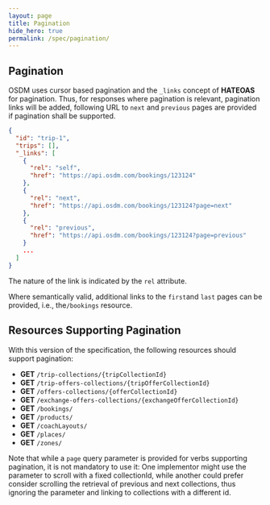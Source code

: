 ```yaml
---
layout: page
title: Pagination
hide_hero: true
permalink: /spec/pagination/
---
```


## Pagination

OSDM uses cursor based pagination and the `_links` concept of **HATEOAS** for pagination. Thus, for responses where pagination is relevant, pagination links will be added, following URL to `next` and `previous` pages are provided if pagination shall be supported.

```json
{
  "id": "trip-1",
  "trips": [],
  "_links": [
    {
      "rel": "self",
      "href": "https://api.osdm.com/bookings/123124"
    },
    {
      "rel": "next",
      "href": "https://api.osdm.com/bookings/123124?page=next"
    },
    {
      "rel": "previous",
      "href": "https://api.osdm.com/bookings/123124?page=previous"
    }
    ...
  ]
}
```

The nature of the link is indicated by the `rel` attribute.

Where semantically valid, additional links to the `first`and `last` pages can be provided, i.e., the`/bookings` resource.

## Resources Supporting Pagination

With this version of the specification, the following resources should support pagination:

- **GET** `/trip-collections/{tripCollectionId}`
- **GET** `/trip-offers-collections/{tripOfferCollectionId}`
- **GET** `/offers-collections/{offerCollectionId}`
- **GET** `/exchange-offers-collections/{exchangeOfferCollectionId}`
- **GET** `/bookings/`
- **GET** `/products/`
- **GET** `/coachLayouts/`
- **GET** `/places/`
- **GET** `/zones/`

Note that while a `page` query parameter is provided for verbs supporting pagination, it is not mandatory to use it: One implementor might use the parameter to scroll with a fixed collectionId, while another could prefer consider scrolling the retrieval of previous and next collections, thus ignoring the parameter and linking to collections with a different id.
